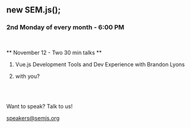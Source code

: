 ## new SEM.js();
### 2nd Monday of every month - 6:00 PM
<br/>

** November 12 - Two 30 min talks **

1. Vue.js Development Tools and Dev Experience with Brandon Lyons

2. <???> with you?

<br/>
<br/>

Want to speak? Talk to us!

speakers@semjs.org
